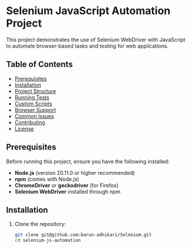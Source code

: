 # Selenium JavaScript Automation Project

This project demonstrates the use of Selenium WebDriver with JavaScript to automate browser-based tasks and testing for web applications.

## Table of Contents
- [Prerequisites](#prerequisites)
- [Installation](#installation)
- [Project Structure](#project-structure)
- [Running Tests](#running-tests)
- [Custom Scripts](#custom-scripts)
- [Browser Support](#browser-support)
- [Common Issues](#common-issues)
- [Contributing](#contributing)
- [License](#license)

## Prerequisites

Before running this project, ensure you have the following installed:
- **Node.js** (version 20.11.0 or higher recommended)
- **npm** (comes with Node.js)
- **ChromeDriver** or **geckodriver** (for Firefox)
- **Selenium WebDriver** installed through npm

## Installation

1. Clone the repository:

   ```bash
   git clone git@github.com:barun-adhikari/Selenium.git
   cd selenium-js-automation

